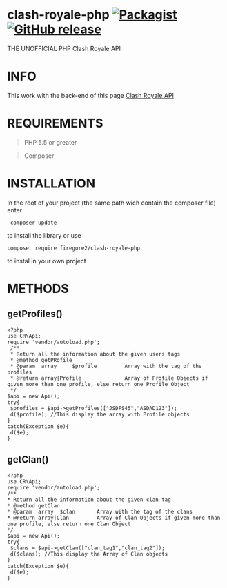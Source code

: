 # clash-royale-php [![Packagist](https://img.shields.io/packagist/v/firegore2/clash-royale-php.svg)](https://packagist.org/packages/firegore2/clash-royale-php) [![GitHub release](https://img.shields.io/github/release/firegore2/clash-royale-php.svg)](https://github.com/firegore2/clash-royale-php/releases/latest)

THE UNOFFICIAL PHP  Clash Royale API
# INFO

This work with the back-end of this page [Clash Royale API](https://cr-api.com/)

# REQUIREMENTS

> PHP 5.5 or greater

> Composer

# INSTALLATION
In the root of your project (the same path wich contain the composer file) enter
```
 composer update
```
to install the library or use 
```
composer require firegore2/clash-royale-php
```
to instal in your own project

# METHODS

## getProfiles()

```
<?php
use CR\Api;
require 'vendor/autoload.php';
 /**
 * Return all the information about the given users tags
 * @method getPRofile
 * @param  array     $profile         Array with the tag of the profiles
 * @return array|Profile              Array of Profile Objects if given more than one profile, else return one Profile Object
 */
$api = new Api();
try{
 $profiles = $api->getProfiles(["JSDFS45","ASDAD123"]);
 d($profile); //This display the array with Profile objects
}
catch(Exception $e){
 d($e);
}

```

## getClan()

```
<?php
use CR\Api;
require 'vendor/autoload.php';
/**
* Return all the information about the given clan tag
* @method getClan
* @param  array  $clan       Array with the tag of the clans
* @return array|Clan         Array of Clan Objects if given more than one profile, else return one Clan Object
*/
$api = new Api();
try{
 $clans = $api->getClan(["clan_tag1","clan_tag2"]);
 d($clans); //This display the Array of Clan objects
}
catch(Exception $e){
 d($e);
}

```

